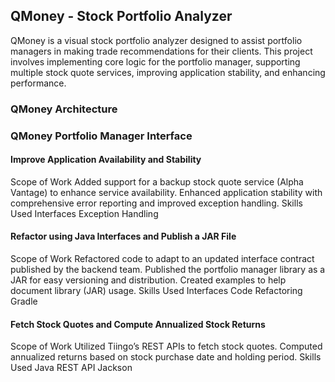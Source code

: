 ## QMoney - Stock Portfolio Analyzer
QMoney is a visual stock portfolio analyzer designed to assist portfolio managers in making trade recommendations for their clients. This project involves implementing core logic for the portfolio manager, supporting multiple stock quote services, improving application stability, and enhancing performance.

### QMoney Architecture

### QMoney Portfolio Manager Interface
#### Improve Application Availability and Stability
Scope of Work
Added support for a backup stock quote service (Alpha Vantage) to enhance service availability.
Enhanced application stability with comprehensive error reporting and improved exception handling.
Skills Used
Interfaces
Exception Handling

#### Refactor using Java Interfaces and Publish a JAR File
Scope of Work
Refactored code to adapt to an updated interface contract published by the backend team.
Published the portfolio manager library as a JAR for easy versioning and distribution.
Created examples to help document library (JAR) usage.
Skills Used
Interfaces
Code Refactoring
Gradle

#### Fetch Stock Quotes and Compute Annualized Stock Returns
Scope of Work
Utilized Tiingo’s REST APIs to fetch stock quotes.
Computed annualized returns based on stock purchase date and holding period.
Skills Used
Java
REST API
Jackson
